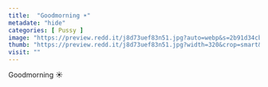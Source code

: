 ```yaml
---
title:  "Goodmorning ☀️"
metadate: "hide"
categories: [ Pussy ]
image: "https://preview.redd.it/j8d73uef83n51.jpg?auto=webp&s=2b91d34cb71f67d50e304104e01514f3f587c121"
thumb: "https://preview.redd.it/j8d73uef83n51.jpg?width=320&crop=smart&auto=webp&s=5620e0efffda9e16fdd877d7c60f34cda4faf89b"
visit: ""
---
```

Goodmorning ☀️

